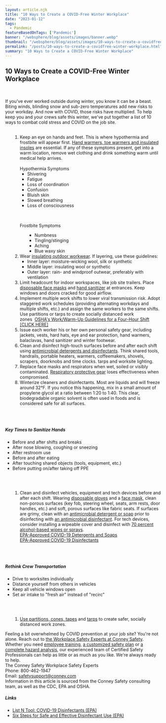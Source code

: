 ```yaml
---
layout: article.njk
title: "10 Ways to Create a COVID-Free Winter Workplace"
date: "2023-01-12"
tags:
  - Pandemic
featureBasedOnTags: ['Pandemic']
banner: "/websphere/blog/assets/images/banner.webp"
thumbnail: "/websphere/blog/assets/images/10-ways-to-create-a-covidfree-winter-workplace.webp"
permalink: "/posts/10-ways-to-create-a-covidfree-winter-workplace.html"
summary: "10 Ways to Create a COVID-Free Winter Workplace"
---
```


<h2 class="intro">10 Ways to Create a COVID-Free Winter Workplace</h2>
<br><br>
If you've ever worked outside during winter, you know it can be a beast. Biting winds, blinding snow and sub-zero temperatures add new risks to your workday. And now with COVID, those risks have multiplied. To help keep you and your crews safe this winter, we've put together a list of 10 ways to combat cold stress and COVID on the job site.
<br><br>
<ol><ol>
<li>Keep an eye on hands and feet. This is where hypothermia and frostbite will appear first. <a href="https://www.conney.com/brands/little-hotties?utm_medium=Winter-Covid&amp;utm_source=Blog&amp;utm_campaign=Little-Hotties" target="_blank">Hand warmers, toe warmers and insulated insoles</a> are essential. If any of these symptoms present, get into a warm location, remove wet clothing and drink something warm until medical help arrives.
<br><br>
Hypothermia Symptoms
<ul>
<li>Shivering</li>
<li>Fatigue</li>
<li>Loss of coordination</li>
<li>Confusion</li>
<li>Bluish skin</li>
<li>Slowed breathing</li>
<li>Loss of consciousness</li>
</ul>
<br><br>

Frostbite Symptoms
<ul>
<ul>
<li>Numbness</li>
<li>Tingling/stinging</li>
<li>Aching</li>
<li>Blue waxy skin</li>
</ul>
</ul>

</li>
<li>Wear <a href="https://www.conney.com/search/insulated%20clothing?utm_medium=Winter-Covid&amp;utm_source=Blog&amp;utm_campaign=Conney" target="_blank">insulating outdoor workwear</a>. If layering, use these guidelines:
<ul>
<li>Inner layer: moisture-wicking wool, silk or synthetic</li>
<li>Middle layer: insulating wool or synthetic</li>
<li>Outer layer: rain- and windproof outwear, preferably with ventilation</li>
</ul>
</li>
<li>Limit headcount for indoor workspaces, like job site trailers. Place <a href="https://www.conney.com/category/respiratory-protection-pandemic-response?utm_medium=Winter-Covid&amp;utm_source=Blog&amp;utm_campaign=Conney" target="_blank">disposable face masks</a> and <a href="https://www.conney.com/search/hand%20sanitizer?utm_medium=Winter-Covid&amp;utm_source=Blog&amp;utm_campaign=Conney" target="_blank">hand sanitizer</a> at entrances. Keep windows and doors cracked for good airflow.</li>
<li>Implement multiple work shifts to lower viral transmission risk. Adopt staggered work schedules (providing alternating workdays and multiple shifts, etc.) and assign the same workers to the same shifts. Use partitions or tarps to create socially distanced work zones  <a href="https://www.conney.com/websphere/ResourcesTabs/Blogs/Blog16/Images/OSHA-shift-chart.jpg?utm_medium=Winter-Covid&amp;utm_source=Blog&amp;utm_campaign=Conney" target="_blank">OSHA's Work/Warm-Up Guidelines for a Four-Hour Shift [CLICK HERE]</a></li>
<li>Issue each worker his or her own personal safety gear, including jackets, vests, hard hats, eye and ear protection, hand warmers, balaclavas, hand sanitizer and winter footwear.</li>
<li>Clean and disinfect high-touch surfaces before and after each shift using <a href="https://www.conney.com/category/janitorial-supplies-pandemic-response?utm_medium=Winter-Covid&amp;utm_source=Blog&amp;utm_campaign=Conney" target="_blank">antimicrobial detergents and disinfectants</a>. Think shared tools, handrails, portable heaters, warmers, coffeemakers, shovels, scrapers, doorknobs and time clocks. tarps and worksite lighting.</li>
<li>Replace face masks and respirators when wet, soiled or visibly contaminated. <a href="https://www.conney.com/category/respiratory-protection-pandemic-response?utm_medium=Winter-Covid&amp;utm_source=Blog&amp;utm_campaign=Conney" target="_blank">Respiratory protective gear</a> loses effectiveness when compromised.</li>
<li>Winterize cleaners and disinfectants. Most are liquids and will freeze around 32&deg;F. If you notice this happening, mix in a small amount of propylene glycol at a ratio between 1:20 to 1:40. This clear, biodegradable organic solvent is often used in foods and is considered safe for all surfaces.</li>
</ol></ol>
<br><br>
<h5>Key Times to Sanitize Hands </h5>
<ul>
<li>Before and after shifts and breaks</li>
<li>After nose blowing, coughing or sneezing</li>
<li>After restroom use</li>
<li>Before and after eating</li>
<li>After touching shared objects (tools, equipment, etc.)</li>
<li>Before putting on/after taking off PPE</li>
</ul>
<br><br>
<ol><ol>
<li>Clean and disinfect vehicles, equipment and tech devices before and after each shift. Wearing <a href="https://www.conney.com/category/hand-protection-pandemic-response?utm_medium=Winter-Covid&amp;utm_source=Blog&amp;utm_campaign=Conney" target="_blank">disposable gloves</a> and a <a href="https://www.conney.com/category/respiratory-protection-pandemic-response?utm_medium=Winter-Covid&amp;utm_source=Blog&amp;utm_campaign=Conney" target="_blank">face mask</a>, clean non-porous surfaces (key fob, steering wheel, seats, arm rests, door handles, etc.) and soft, porous surfaces like fabric seats. If surfaces are grimy, clean with an <a href="https://www.conney.com/category/janitorial-supplies-pandemic-response?utm_medium=Winter-Covid&amp;utm_source=Blog&amp;utm_campaign=Conney" target="_blank">antimicrobial detergent or soap</a> prior to disinfecting with <a href="https://www.conney.com/category/janitorial-supplies-pandemic-response?utm_medium=Winter-Covid&amp;utm_source=Blog&amp;utm_campaign=Conney" target="_blank">an antimicrobial disinfectant</a>. For tech devices, consider installing a wipeable cover and disinfect with <a href="https://www.conney.com/search/disinfecting%20wipes?utm_medium=Winter-Covid&amp;utm_source=Blog&amp;utm_campaign=Conney" target="_blank">70 percent alcohol-based wipes or sprays</a>.
<br>
<a href="https://cfpub.epa.gov/giwiz/disinfectants/index.cfm" target="_blank">EPA-Approved COVID-19 Detergents and Soaps</a>
<br>
 <a href="https://cfpub.epa.gov/giwiz/disinfectants/index.cfm" target="_blank">EPA-Approved COVID-19 Disinfectants</a></li>
</ol></ol>
<br><br>
<h5>Rethink Crew Transportation</h5>
<ul>
<li>Drive to worksites individually</li>
<li>Distance yourself from others in vehicles</li>
<li>Keep all vehicle windows open</li>
<li>Set air intake to "fresh air" instead of "recirc"</li>
</ul>
<br><br>
<ol><ol>
<li><a href="https://www.conney.com/category/social-distancing?utm_medium=Winter-Covid&amp;utm_source=Blog&amp;utm_campaign=Conney" target="_blank">Use partitions, cones, tapes</a> and <a href="https://www.conney.com/search/tarps?utm_medium=Winter-Covid&amp;utm_source=Blog&amp;utm_campaign=Conney" target="_blank">tarps</a> to create safer, socially distanced work zones.</li>
</ol></ol>

Feeling a bit overwhelmed by COVID prevention at your job site? You're not alone. Reach out to <a href="https://www.conney.com/pages/safetyservices?utm_medium=Winter-Covid&amp;utm_source=Blog&amp;utm_campaign=Conney" target="_blank">the Workplace Safety Experts at Conney Safety</a>. Whether you need <a href="https://www.conney.com/pages/TRAINING?utm_medium=Winter-Covid&amp;utm_source=Blog&amp;utm_campaign=Conney" target="_blank">employee training</a>, <a href="https://www.conney.com/pages/sstprojectmanagement?utm_medium=Winter-Covid&amp;utm_source=Blog&amp;utm_campaign=Conney" target="_blank">a customized safety plan</a> or <a href="https://www.conney.com/pages/SSTFACILITIES?utm_medium=Winter-Covid&amp;utm_source=Blog&amp;utm_campaign=Conney" target="_blank">a complete hazard analysis</a>, our experienced team of Certified Safety Professionals can help as little or as much as you like. We're always ready to help. 
<br>
The Conney Safety Workplace Safety Experts
<br>
Phone: 800-462-1947
<br>
 Email: <a href="mailto:safetysupport@conney.com">safetysupport@conney.com</a> 
<br>
Information in this article is sourced from the Conney Safety consulting team, as well as the CDC, EPA and OSHA. 
<h5>Links</h5>
<ul>
<li><a href="https://cfpub.epa.gov/giwiz/disinfectants/index.cfm" target="_blank">List N Tool: COVID-19 Disinfectants (EPA)</a></li>
<li><a href="https://www.epa.gov/sites/production/files/2020-04/documents/disinfectants-onepager.pdf" target="_blank">Six Steps for Safe and Effective Disinfectant Use (EPA)</a></li>
</ul>
